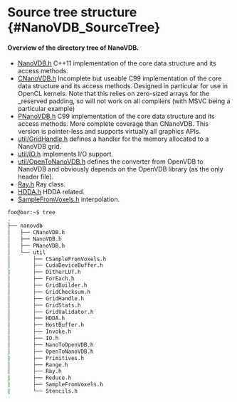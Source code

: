 # Source tree structure {#NanoVDB_SourceTree}

#### Overview of the directory tree of NanoVDB.

* [NanoVDB.h](https://github.com/AcademySoftwareFoundation/openvdb/blob/master/nanovdb/nanovdb/NanoVDB.h) C++11 implementation of the core data structure and its access methods.
* [CNanoVDB.h](https://github.com/AcademySoftwareFoundation/openvdb/blob/master/nanovdb/nanovdb/CNanoVDB.h) Incomplete but useable C99 implementation of the core data structure and its access methods.  Designed in particular for use in OpenCL kernels.  Note that this relies on zero-sized arrays for the _reserved padding, so will not work on all compilers (with MSVC being a particular example)
* [PNanoVDB.h](https://github.com/AcademySoftwareFoundation/openvdb/blob/master/nanovdb/nanovdb/PNanoVDB.h) C99 implementation of the core data structure and its access methods. More complete coverage than CNanoVDB.  This version is pointer-less and supports virtually all graphics APIs.
* [util/GridHandle.h](https://github.com/AcademySoftwareFoundation/openvdb/blob/master/nanovdb/nanovdb/util/GridHandle.h) defines a handler for the memory allocated to a NanoVDB grid.
* [util/IO.h](https://github.com/AcademySoftwareFoundation/openvdb/blob/master/nanovdb/nanovdb/util/IO.h) implements I/O support.
* [util/OpenToNanoVDB.h](https://github.com/AcademySoftwareFoundation/openvdb/blob/master/nanovdb/nanovdb/util/OpenToNanoVDB.h) defines the converter from OpenVDB to NanoVDB and obviously depends on the OpenVDB library (as the only header file).
* [Ray.h](https://github.com/AcademySoftwareFoundation/openvdb/blob/master/nanovdb/nanovdb/util/Ray.h) Ray class.
* [HDDA.h](https://github.com/AcademySoftwareFoundation/openvdb/blob/master/nanovdb/nanovdb/util/HDDA.h) HDDA related.
* [SampleFromVoxels.h](https://github.com/AcademySoftwareFoundation/openvdb/blob/master/nanovdb/nanovdb/util/SampleFromVoxels.h) interpolation.

```bash
foo@bar:~$ tree
.
├── nanovdb
│   ├── CNanoVDB.h
│   ├── NanoVDB.h
│   ├── PNanoVDB.h
│   └── util
│       ├── CSampleFromVoxels.h
│       ├── CudaDeviceBuffer.h
|       ├── DitherLUT.h
│       ├── ForEach.h
│       ├── GridBuilder.h
│       ├── GridChecksum.h
│       ├── GridHandle.h
│       ├── GridStats.h
│       ├── GridValidator.h
│       ├── HDDA.h
│       ├── HostBuffer.h
│       ├── Invoke.h
│       ├── IO.h
│       ├── NanoToOpenVDB.h
│       ├── OpenToNanoVDB.h
|       ├── Primitives.h
│       ├── Range.h
│       ├── Ray.h
|       ├── Reduce.h
|       ├── SampleFromVoxels.h
|       └── Stencils.h
```
